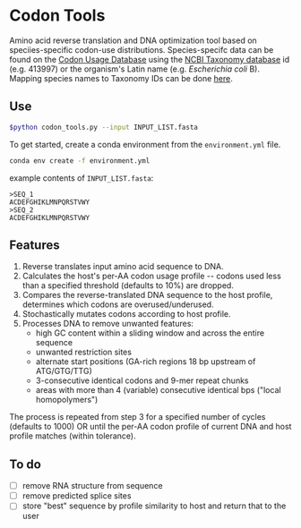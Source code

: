 # Codon Tools
Amino acid reverse translation and DNA optimization tool based on speciies-specific codon-use distributions.
Species-specifc data can be found on the [Codon Usage Database](http://www.kazusa.or.jp) using the [NCBI Taxonomy database](http://www.ncbi.nlm.nih.gov/taxonomy) id (e.g. 413997) or the organism's Latin name (e.g. _Escherichia coli_ B). Mapping species names to Taxonomy IDs can be done [here](https://www.ncbi.nlm.nih.gov/Taxonomy/TaxIdentifier/tax_identifier.cgi).

## Use

```sh
$python codon_tools.py --input INPUT_LIST.fasta
```

To get started, create a conda environment from the `environment.yml` file.

```sh
conda env create -f environment.yml
```

example contents of `INPUT_LIST.fasta`:

```
>SEQ_1
ACDEFGHIKLMNPQRSTVWY
>SEQ_2
ACDEFGHIKLMNPQRSTVWY
```

## Features
1. Reverse translates input amino acid sequence to DNA.
2. Calculates the host's per-AA codon usage profile -- codons used less than a specified threshold (defaults to 10%) are dropped.
3. Compares the reverse-translated DNA sequence to the host profile, determines which codons are overused/underused.
4. Stochastically mutates codons according to host profile.
5. Processes DNA to remove unwanted features:
    * high GC content within a sliding window and across the entire sequence
    * unwanted restriction sites
    * alternate start positions (GA-rich regions 18 bp upstream of ATG/GTG/TTG)
    * 3-consecutive identical codons and 9-mer repeat chunks
    * areas with more than 4 (variable) consecutive identical bps ("local homopolymers")

The process is repeated from step 3 for a specified number of cycles (defaults to 1000) OR until the per-AA codon profile of current DNA and host profile matches (within tolerance).

## To do
- [ ] remove RNA structure from sequence
- [ ] remove predicted splice sites
- [ ] store "best" sequence by profile similarity to host and return that to the user
